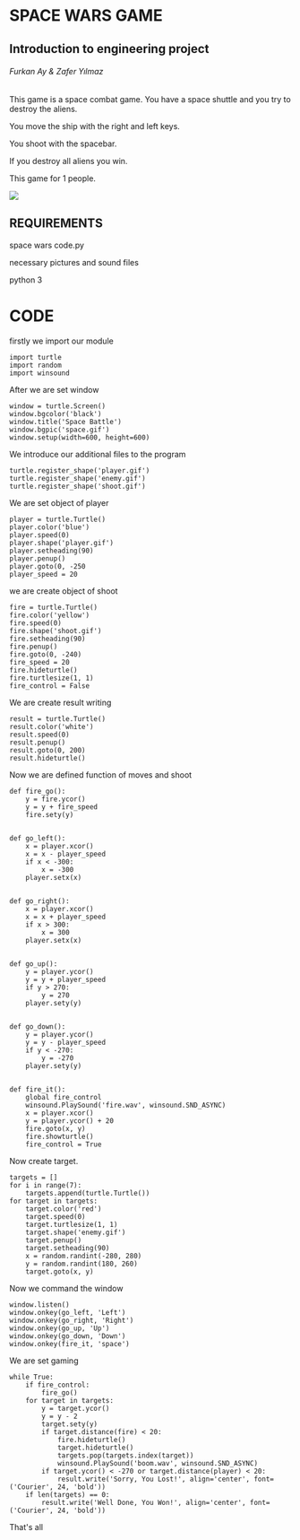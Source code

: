 # SPACE WARS GAME
## Introduction to engineering project
###### Furkan Ay & Zafer Yılmaz
This game is a space combat game. 
You have a space shuttle and you try to destroy the aliens.

You move the ship with the right and left keys. 

You shoot with the spacebar.

If you destroy all aliens you win.

This game for 1 people.

<img src="https://user-images.githubusercontent.com/74255322/102798779-c65fd480-43db-11eb-9db8-e6ccc8f2cca1.png">

## **REQUIREMENTS**

space wars code.py

necessary pictures and sound files

python 3

# CODE
firstly we import our module
```
import turtle
import random
import winsound
```

After we are set window
```
window = turtle.Screen()
window.bgcolor('black')
window.title('Space Battle')
window.bgpic('space.gif')
window.setup(width=600, height=600)
```
We introduce our additional files to the program

```
turtle.register_shape('player.gif')
turtle.register_shape('enemy.gif')
turtle.register_shape('shoot.gif')
```
We are set object of player
```
player = turtle.Turtle()
player.color('blue')
player.speed(0)
player.shape('player.gif')
player.setheading(90)
player.penup()
player.goto(0, -250
player_speed = 20
```
we are create object of shoot
```
fire = turtle.Turtle()
fire.color('yellow')
fire.speed(0)
fire.shape('shoot.gif')
fire.setheading(90)
fire.penup()
fire.goto(0, -240)
fire_speed = 20
fire.hideturtle()
fire.turtlesize(1, 1)
fire_control = False
```
We are create result writing

```
result = turtle.Turtle()
result.color('white')
result.speed(0)
result.penup()
result.goto(0, 200)
result.hideturtle()
```
Now we are defined function of moves and shoot

```
def fire_go():
    y = fire.ycor()
    y = y + fire_speed
    fire.sety(y)


def go_left():
    x = player.xcor()
    x = x - player_speed
    if x < -300:
        x = -300
    player.setx(x)


def go_right():
    x = player.xcor()
    x = x + player_speed
    if x > 300:
        x = 300
    player.setx(x)


def go_up():
    y = player.ycor()
    y = y + player_speed
    if y > 270:
        y = 270
    player.sety(y)


def go_down():
    y = player.ycor()
    y = y - player_speed
    if y < -270:
        y = -270
    player.sety(y)


def fire_it():
    global fire_control
    winsound.PlaySound('fire.wav', winsound.SND_ASYNC)
    x = player.xcor()
    y = player.ycor() + 20
    fire.goto(x, y)
    fire.showturtle()
    fire_control = True
```
Now create target.

```
targets = []
for i in range(7):
    targets.append(turtle.Turtle())
for target in targets:
    target.color('red')
    target.speed(0)
    target.turtlesize(1, 1)
    target.shape('enemy.gif')
    target.penup()
    target.setheading(90)
    x = random.randint(-280, 280)
    y = random.randint(180, 260)
    target.goto(x, y)
```
Now we command the window
```
window.listen()
window.onkey(go_left, 'Left')
window.onkey(go_right, 'Right')
window.onkey(go_up, 'Up')
window.onkey(go_down, 'Down')
window.onkey(fire_it, 'space')
```
We are set gaming
```
while True:
    if fire_control:
        fire_go()
    for target in targets:
        y = target.ycor()
        y = y - 2
        target.sety(y)
        if target.distance(fire) < 20:
            fire.hideturtle()
            target.hideturtle()
            targets.pop(targets.index(target))
            winsound.PlaySound('boom.wav', winsound.SND_ASYNC)
        if target.ycor() < -270 or target.distance(player) < 20:
            result.write('Sorry, You Lost!', align='center', font=('Courier', 24, 'bold'))
    if len(targets) == 0:
        result.write('Well Done, You Won!', align='center', font=('Courier', 24, 'bold'))
```
That's all


